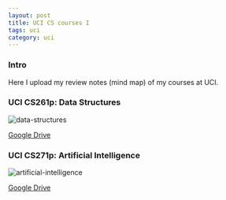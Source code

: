 ```yaml
---
layout: post
title: UCI CS courses I
tags: uci
category: uci
---
```

### Intro
Here I upload my review notes (mind map) of my courses at UCI.

### UCI CS261p: Data Structures
![data-structures](http://pair5904t.bkt.clouddn.com/2018-06-23-UCI-courses/Data%20Structures.jpg)  

[Google Drive](https://drive.google.com/open?id=1fnqGyYF0icDo5Ue_b8f5Xi5MBgmO8G8b)

### UCI CS271p: Artificial Intelligence
![artificial-intelligence](http://pair5904t.bkt.clouddn.com/2018-06-23-UCI-courses/Artificial%20Intelligence.jpg)

[Google Drive](https://drive.google.com/open?id=1fKbDg3vRFHIbQjWc8UqT-dFDSbmVvyny)